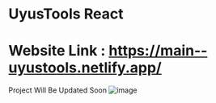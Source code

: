 # UyusTools React

# Website Link : https://main--uyustools.netlify.app/


Project Will Be Updated Soon
![image](https://github.com/user-attachments/assets/31ac8e1f-302a-435f-9ee1-29b1c7688e3b)
